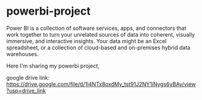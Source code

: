 # powerbi-project
Power BI is a collection of software services, apps, and connectors that work together to turn your unrelated sources of data into coherent, visually immersive, and interactive insights. Your data might be an Excel spreadsheet, or a collection of cloud-based and on-premises hybrid data warehouses.

Here I'm sharing my powerbi project,

  google drive link:  https://drive.google.com/file/d/1l4NTx8oxdMy_tst91J2NY1iNygs6yBAy/view?usp=drive_link
